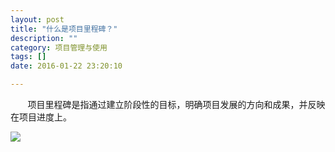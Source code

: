 ```yaml
---
layout: post
title: "什么是项目里程碑？"
description: ""
category: 项目管理与使用
tags: []
date: 2016-01-22 23:20:10

---
```

&#160; &#160; &#160; &#160;项目里程碑是指通过建立阶段性的目标，明确项目发展的方向和成果，并反映在项目进度上。

![](../../../oahelps_img/lichengbei.png)
